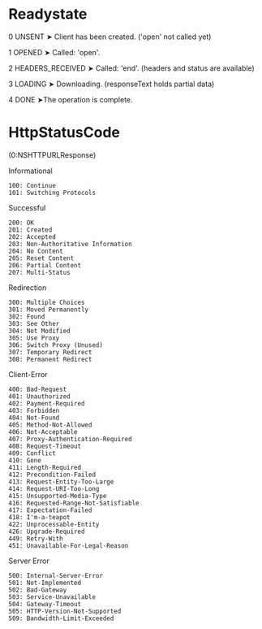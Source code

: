 # Readystate

0  UNSENT			➤ Client has been created. ('open' not called yet)

1  OPENED			➤ Called: 'open'.

2  HEADERS_RECEIVED	➤ Called: 'end'. (headers and status are available)

3  LOADING			➤ Downloading. (responseText holds partial data)
    
4  DONE				➤The operation is complete.


# HttpStatusCode

(0:NSHTTPURLResponse)

Informational

    100: Continue
    101: Switching Protocols

Successful

    200: OK
    201: Created
    202: Accepted
    203: Non-Authoritative Information
    204: No Content
    205: Reset Content
    206: Partial Content
    207: Multi-Status

Redirection

    300: Multiple Choices
    301: Moved Permanently
    302: Found
    303: See Other
    304: Not Modified
    305: Use Proxy
    306: Switch Proxy (Unused)
    307: Temporary Redirect
    308: Permanent Redirect

Client-Error

    400: Bad-Request
    401: Unauthorized
    402: Payment-Required
    403: Forbidden
    404: Not-Found
    405: Method-Not-Allowed
    406: Not-Acceptable
    407: Proxy-Authentication-Required
    408: Request-Timeout
    409: Conflict
    410: Gone
    411: Length-Required
    412: Precondition-Failed
    413: Request-Entity-Too-Large
    414: Request-URI-Too-Long
    415: Unsupported-Media-Type
    416: Requested-Range-Not-Satisfiable
    417: Expectation-Failed
    418: I'm-a-teapot
    422: Unprocessable-Entity
    426: Upgrade-Required
    449: Retry-With
    451: Unavailable-For-Legal-Reason

Server Error

    500: Internal-Server-Error
    501: Not-Implemented
    502: Bad-Gateway
    503: Service-Unavailable
    504: Gateway-Timeout
    505: HTTP-Version-Not-Supported
    509: Bandwidth-Limit-Exceeded
